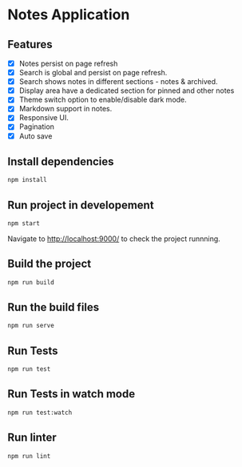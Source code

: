 # Notes Application

## Features

- [x] Notes persist on page refresh
- [x] Search is global and persist on page refresh.
- [x] Search shows notes in different sections - notes & archived.
- [x] Display area have a dedicated section for pinned and other notes
- [x] Theme switch option to enable/disable dark mode.
- [x] Markdown support in notes.
- [x] Responsive UI.
- [x] Pagination
- [x] Auto save

## Install dependencies
```bash
npm install
```

## Run project in developement
```bash
npm start
```
Navigate to [http://localhost:9000/](http://localhost:9000/) to check the project runnning.

## Build the project
```bash
npm run build
```

## Run the build files
```bash
npm run serve
```

## Run Tests
```bash
npm run test
```

## Run Tests in watch mode
```bash
npm run test:watch
```

## Run linter
```bash
npm run lint
```

